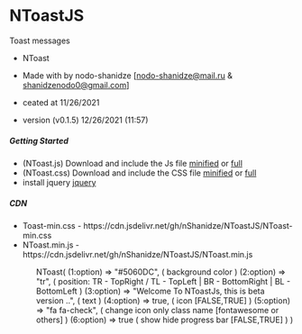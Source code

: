 # NToastJS
Toast messages
 
* NToast
* Made with by nodo-shanidze [nodo-shanidze@mail.ru & shanidzenodo0@gmail.com]
 
* ceated at 11/26/2021
* version (v0.1.5)  12/26/2021 (11:57)

<h5 class='mt-5'>Getting Started</h5>
<ul class='mt-2'>
<li>(NToast.js) Download and include the Js file <a href="NToast.min.js" download class='ms-1 me-1 fs-6'>minified</a> or <a href="NToast.js" class='ms-1 me-1 fs-6' download>full</a></li>
<li>(NToast.css) Download and include the CSS file <a href="NToast-min.css" class='ms-1 me-1 fs-6' download>minified</a> or <a href="NToast.css" class='ms-1 me-1 fs-6' download>full</a></li>

 <li>install jquery <a href='https://jquery.com/'>jquery</a></li>
</ul>

<h5 class='mt-5'>CDN</h5>

<ul>
   <li>Toast-min.css - https://cdn.jsdelivr.net/gh/nShanidze/NToastJS/NToast-min.css </li>
     <li>NToast.min.js - https://cdn.jsdelivr.net/gh/nShanidze/NToastJS/NToast.min.js </li>
<ul/>
 

 
NToast(
   (1:option) => "#5060DC",                         ( background color )
   (2:option) =>  "tr",                             ( position:  TR - TopRight / TL - TopLeft | BR - BottomRight | BL - BottomLeft )
   (3:option) =>  "Welcome To NToastJs, this is beta version ..",      ( text )
   (4:option) =>  true,                             ( icon [FALSE,TRUE] )
   (5:option) =>  "fa fa-check",                    ( change icon only class name [fontawesome or others] )
   (6:option) =>  true                              ( show hide progress bar [FALSE,TRUE] )
)
 
